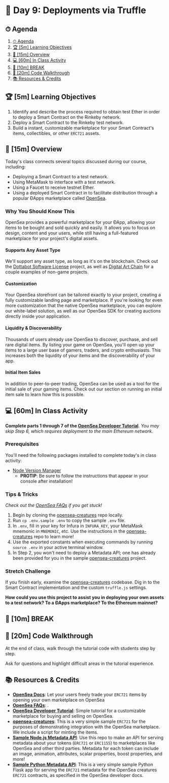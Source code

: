 # 📜 Day 9: Deployments via Truffle

## ⏱ Agenda

1. [⏱ Agenda](#%E2%8F%B1-Agenda)
2. [🏆 [5m] Learning Objectives](#%F0%9F%8F%86-5m-Learning-Objectives)
3. [📖 [15m] Overview](#%F0%9F%93%96-15m-Overview)
4. [💻 [60m] In Class Activity](#%F0%9F%92%BB-60m-In-Class-Activity)
5. [🌴 [10m] BREAK](#%F0%9F%8C%B4-10m-BREAK)
6. [📖 [20m] Code Walkthrough](#%F0%9F%93%96-20m-Code-Walkthrough)
7. [📚 Resources & Credits](#%F0%9F%93%9A-Resources--Credits)

## 🏆 [5m] Learning Objectives

1. Identify and describe the process required to obtain test Ether in order to deploy a Smart Contract on the Rinkeby network.
2. Deploy a Smart Contract to the Rinkeby test network.
3. Build a instant, customizable marketplace for your Smart Contract's items, collectibles, or other `ERC721` assets.

## 📖 [15m] Overview

Today's class connects several topics discussed during our course, including:

- Deploying a Smart Contract to a test network.
- Using MetaMask to interface with a test network.
- Using a Faucet to receive testnet Ether.
- Using a deployed Smart Contract in to facilitate distribution through a popular ÐApps marketplace called [OpenSea].

### Why You Should Know This

OpenSea provides a powerful marketplace for your ÐApp, allowing your items to be bought and sold quickly and easily. It allows you to focus on design, content and your users, while still having a full-featured marketplace for your project's digital assets.

#### Supports Any Asset Type

We'll support any asset type, as long as it's on the blockchain. Check out the [Dottabot Software License] project, as well as [Digital Art Chain] for a couple examples of non-game projects.

#### Customization

Your OpenSea storefront can be tailored exactly to your project, creating a fully customizable landing page and marketplace. If you're looking for even more customization that the native OpenSea marketplace, you can explore our white-label solution, as well as our OpenSea SDK for creating auctions directly inside your application.

#### Liquidity & Discoverability

Thousands of users already use OpenSea to discover, purchase, and sell rare digital items. By listing your game on OpenSea, you'll open up your items to a large user base of gamers, traders, and crypto enthusiasts. This increases both the liquidity of your items and the discoverability of your app.

#### Initial Item Sales

In addition to peer-to-peer trading, OpenSea can be used as a tool for the initial sale of your gaming items. Check out our section on running an initial item sale to learn how this is possible.

## 💻 [60m] In Class Activity

**Complete parts 1 through 7 of the [OpenSea Developer Tutorial]**. _You may skip Step 6, which requires deployment to the main Ethereum network._

### Prerequisites

You'll need the following packages installed to complete today's in class activity:

- [Node Version Manager]
    - **PROTIP**: Be sure to follow the instructions that appear in your console after installation!

### Tips & Tricks

*Check out the [OpenSea FAQs] if you get stuck!*

1. Begin by cloning the [opensea-creatures] repo locally.
2. Run `cp .env.sample .env` to copy the sample `.env` file.
3. In `.env`, fill in your key for Infura in `INFURA_KEY`, your MetaMask mnemonic in `MNEMONIC`, etc. Use the instructions in the [opensea-creatures] repo to learn more!
4. Use the exported constants when executing commands by running `source .env` in your active terminal window.
5. In Step 2, you won't need to deploy a Metadata API; one has already been provided for you in the sample [opensea-creatures] project.

### Stretch Challenge

If you finish early, examine the [opensea-creatures] codebase. Dig in to the Smart Contract implementation and the custom `truffle.js` settings.

  **How could you use this project to assist you in deploying your own assets to a test network? To a ÐApps marketplace? To the Ethereum mainnet?**

## 🌴 [10m] BREAK

## 📖 [20m] Code Walkthrough

At the end of class, walk through the tutorial code with students step by step.

Ask for questions and highlight difficult areas in the tutorial experience.

## 📚 Resources & Credits

- **[OpenSea Docs]**: Let your users freely trade your `ERC721` items by opening your own marketplace on OpenSea
- **[OpenSea FAQs]**: .
- **[OpenSea Developer Tutorial]**: Simple tutorial for a customizable marketplace for buying and selling on OpenSea.
- **[opensea-creatures]**: This is a very simple sample `ERC721` for the purposes of demonstrating integration with the OpenSea marketplace. We include a script for minting the items.
- **[Sample Node.js Metadata API]**: Use this repo to make an API for serving metadata about your tokens (`ERC721` or `ERC1155`) to marketplaces like OpenSea and other third parties. Metadata for each token can include an image, animation, attributes, scalar properties, boost properties, and more!
- **[Sample Python Metadata API]**: This is a very simple sample Python Flask app for serving the `ERC721` metadata for the OpenSea creatures `ERC721` contracts, as specified in the OpenSea developer docs.

[OpenSea FAQs]: https://docs.opensea.io/docs/frequently-asked-questions
[OpenSea Docs]: https://docs.opensea.io/
[OpenSea Developer Tutorial]: https://docs.opensea.io/docs/getting-started
[opensea-creatures]: https://github.com/ProjectOpenSea/opensea-creatures
[Node Version Manager]: https://github.com/nvm-sh/nvm#installation-and-update
[OpenSea]: https://opensea.io
[Sample Node.js Metadata API]: https://github.com/ProjectOpenSea/metadata-api-nodejs
[Sample Python Metadata API]: https://github.com/ProjectOpenSea/metadata-api-python
[Dottabot Software License]: https://opensea.io/category/dottabotlicense
[Digital Art Chain]: https://opensea.io/category/digitalartchain
